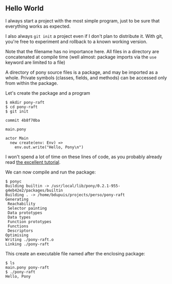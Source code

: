 ## Hello World

I always start a project with the most simple program, just to be sure that
everything works as expected.

I also always `git init` a project even if I don't plan to distribute it. With
git, you're free to experiment and rollback to a known working version.

Note that the filename has no importance here. All files in a directory are
concatenated at compile time (well almost: package imports via the `use`
keyword are limited to a file)

A directory of pony source files is a package, and may be imported as a whole.
Private symbols (classes, fields, and methods) can be accessed only from within
the package.

Let's create the package and a program

```
$ mkdir pony-raft
$ cd pony-raft
$ git init
```

`commit 4b8f70ba`

`main.pony`
``` pony
actor Main
  new create(env: Env) =>
    env.out.write("Hello, Pony\n")
```

I won't spend a lot of time on these lines of code, as you probably already read [the excellent tutorial](http://tutorial.ponylang.org/getting-started/how-it-works.html).

We can now compile and run the package:

```
$ ponyc
Building builtin -> /usr/local/lib/pony/0.2.1-955-g4eb42e2/packages/builtin
Building . -> /home/bdupuis/projects/perso/pony-raft
Generating
 Reachability
 Selector painting
 Data prototypes
 Data types
 Function prototypes
 Functions
 Descriptors
Optimising
Writing ./pony-raft.o
Linking ./pony-raft
```

This create an executable file named after the enclosing package:

```
$ ls
main.pony pony-raft
$ ./pony-raft
Hello, Pony
```

